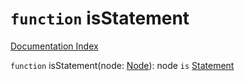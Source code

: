 # `function` isStatement

[Documentation Index](../README.md)

`function` isStatement(node: [Node](../private.interface.Node/README.md)): node `is` [Statement](../private.interface.Statement/README.md)